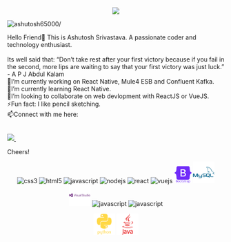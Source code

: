 <div align="center">
<img src="https://user-images.githubusercontent.com/42115530/92640221-9728ca00-f2fa-11ea-8994-c72b26e937de.gif" align="center"/>
</div>
<p align="left"> <img src=https://komarev.com/ghpvc/?username=ashutosh65000 alt=ashutosh65000/></p>
Hello Friend👋 This is Ashutosh Srivastava. A passionate coder and technology enthusiast.<br/><br>
Its well said that:
“Don’t take rest after your first victory because if you fail in the second, more lips are waiting to say that your first victory was just luck.” - A P  J Abdul Kalam <br/>
 🔭I’m currently working on React Native, Mule4 ESB and Confluent Kafka.<br/>
 🌱I’m currently learning React Native.<br/>
 👯I’m looking to collaborate on web devlopment with ReactJS or VueJS.<br/>
 ⚡Fun fact: I like pencil sketching.<br/>
 📫Connect with me here:<br/>
 <br />
 <p>
  <a href="https://www.linkedin.com/in/ashutosh65000">
    <img src="https://img.shields.io/badge/ashutosh-srivastava-386938188?style=flat&logo=linkedin">
  </a> &nbsp;
</p>

Cheers!
<p align="center">
  <img src=https://devicons.github.io/devicon/devicon.git/icons/css3/css3-original-wordmark.svg alt=css3 width="40" height="40"/> 
  <img src=https://devicons.github.io/devicon/devicon.git/icons/html5/html5-original-wordmark.svg alt=html5 width="40" height="40"/> 
  <img src=https://devicons.github.io/devicon/devicon.git/icons/javascript/javascript-original.svg alt=javascript width="40" height="40"/> 
  <img src=https://devicons.github.io/devicon/devicon.git/icons/nodejs/nodejs-original-wordmark.svg alt=nodejs width="40" height="40"/> 
  <img src=https://devicons.github.io/devicon/devicon.git/icons/react/react-original-wordmark.svg alt=react width="40" height="40"/> 
  <img src=https://devicons.github.io/devicon/devicon.git/icons/vuejs/vuejs-original-wordmark.svg alt=vuejs width="40" height="40"/> 
  <img src=https://raw.githubusercontent.com/devicons/devicon/master/icons/bootstrap/bootstrap-plain-wordmark.svg alt=Bootstrap width="40" height="40"/>
  <img src=https://raw.githubusercontent.com/devicons/devicon/master/icons/mysql/mysql-plain-wordmark.svg alt=mysql width="50" height="50"/> 
  <img src=https://raw.githubusercontent.com/devicons/devicon/master/icons/visualstudio/visualstudio-plain-wordmark.svg alt=vs-code width="50" height="50"/>
  <img src=https://devicons.github.io/devicon/devicon.git/icons/mongodb/mongodb-plain-wordmark.svg alt=javascript width="40" height="40"/> 
  <img src=https://raw.githubusercontent.com/simple-icons/simple-icons/efbe378461287a6872aa4f539e8415a3be52b103/icons/apachekafka.svg alt=javascript width="40" height="40"/> 
</p>
<p align="center">
  <img src=https://raw.githubusercontent.com/devicons/devicon/master/icons/python/python-plain-wordmark.svg alt=vs-code width="50" height="50"/>
  <img src=https://raw.githubusercontent.com/devicons/devicon/master/icons/java/java-plain-wordmark.svg alt=vs-code width="50" height="50"/>
</p>
